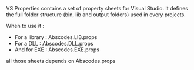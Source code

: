 
VS.Properties contains a set of property sheets for Visual Studio.
It defines the full folder structure (bin, lib and output folders) used in every projects.

When to use it :
- For a library : Abscodes.LIB.props
- For a DLL : Abscodes.DLL.props
- And for EXE : Abscodes.EXE.props

all those sheets depends on Abscodes.props